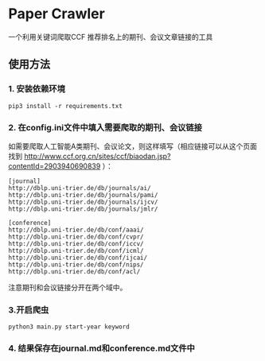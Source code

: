 # Paper Crawler

一个利用关键词爬取CCF 推荐排名上的期刊、会议文章链接的工具

## 使用方法

### 1. 安装依赖环境

```shell
pip3 install -r requirements.txt
```

### 2. 在config.ini文件中填入需要爬取的期刊、会议链接

如需要爬取人工智能A类期刊、会议论文，则这样填写（相应链接可以从这个页面找到 <http://www.ccf.org.cn/sites/ccf/biaodan.jsp?contentId=2903940690839> ）：

```
[journal]
http://dblp.uni-trier.de/db/journals/ai/
http://dblp.uni-trier.de/db/journals/pami/
http://dblp.uni-trier.de/db/journals/ijcv/
http://dblp.uni-trier.de/db/journals/jmlr/

[conference]
http://dblp.uni-trier.de/db/conf/aaai/
http://dblp.uni-trier.de/db/conf/cvpr/
http://dblp.uni-trier.de/db/conf/iccv/
http://dblp.uni-trier.de/db/conf/icml/
http://dblp.uni-trier.de/db/conf/ijcai/
http://dblp.uni-trier.de/db/conf/nips/
http://dblp.uni-trier.de/db/conf/acl/

```

注意期刊和会议链接分开在两个域中。

### 3.开启爬虫 

```shell
python3 main.py start-year keyword
```

### 4. 结果保存在journal.md和conference.md文件中

